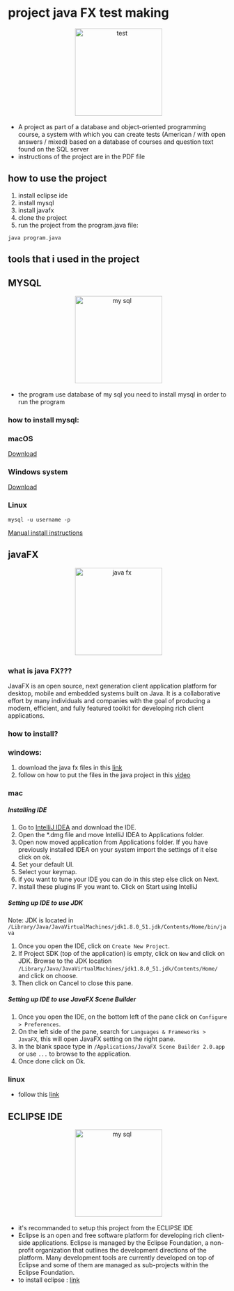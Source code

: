 # project java FX test making 
</p>
<div align="center">
 <img alt="test" height="200px" src="https://images.metroparent.com/wp-content/uploads/2020/12/MEAP-Test-Taking-Tips-for-Kids.jpg">
</div>

* A project as part of a database and object-oriented programming course, a system with which you can create tests (American / with open answers / mixed) based on a database of courses and question text found on the SQL server
* instructions of the project are in the PDF file 
## how to use the project 
1. install eclipse ide
2. install mysql
3. install javafx
4. clone the project
5. run the project from the program.java file:
```
java program.java
```


## tools that i used in the project 
## MYSQL

</p>
<div align="center">
 <img alt="my sql" height="200px" src="https://pbs.twimg.com/profile_images/1255113654049128448/J5Yt92WW_400x400.png">
</div>

* the program use database of my sql you need to install mysql in order to run the program 
### how to install mysql:
### macOS

[Download](https://dev.mysql.com/doc/refman/8.4/en/macos-installation.html)

### Windows system

[Download](https://dev.mysql.com/downloads/installer/)

### Linux

```
mysql -u username -p
```

[Manual install instructions](https://dev.mysql.com/doc/refman/8.4/en/linux-installation.html)


## javaFX
</p>
<div align="center">
 <img alt="java fx" height="200px" src="https://www.javatpoint.com/javafx/images/javafx-tutorial.png">
</div>

### what is java FX???
JavaFX is an open source, next generation client application platform for desktop, mobile and embedded systems built on Java. It is a collaborative effort by many individuals and companies with the goal of producing a modern, efficient, and fully featured toolkit for developing rich client applications.

### how to install?

### windows: 
1. download the java fx files in this [link](https://openjfx.io)
2. follow on how to put the files in the java project in this [video](https://www.youtube.com/watch?v=_7OM-cMYWbQ&list=PLZPZq0r_RZOMhCAyywfnYLlrjiVOkdAI1&index=126)

### mac 
##### Installing IDE

1. Go to [IntelliJ IDEA](https://www.jetbrains.com/idea/) and download the IDE.
2. Open the *.dmg file and move IntelliJ IDEA to Applications folder.
3. Open now moved application from Applications folder. If you have previously installed IDEA on your system import the settings of it else click on ok.
4. Set your default UI.
5. Select your keymap.
6. if you want to tune your IDE you can do in this step else click on Next.
7. Install these plugins IF you want to. Click on Start using IntelliJ

##### Setting up IDE to use JDK
Note: JDK is located in `/Library/Java/JavaVirtualMachines/jdk1.8.0_51.jdk/Contents/Home/bin/java`

1. Once you open the IDE, click on `Create New Project`.
2. If Project SDK (top of the application) is empty, click on `New` and click on JDK. Browse to the JDK location `/Library/Java/JavaVirtualMachines/jdk1.8.0_51.jdk/Contents/Home/` and click on choose.
3. Then click on Cancel to close this pane.

##### Setting up IDE to use JavaFX Scene Builder
1. Once you open the IDE, on the bottom left of the pane click on `Configure > Preferences`.
2. On the left side of the pane, search for `Languages & Frameworks > JavaFX`, this will open JavaFX setting on the right pane.
3. In the blank space type in `/Applications/JavaFX Scene Builder 2.0.app` or use `...` to browse to the application.
4. Once done click on Ok.
### linux 

* follow this [link](https://www.oracle.com/java/technologies/install-javafx-sdk.html)
## ECLIPSE IDE

</p>
<div align="center">
 <img alt="my sql" height="200px" src="https://algol.dev/wp-content/uploads/2020/10/logo-eclipse.png">
</div>

* it's recommanded to setup this project from the ECLIPSE IDE
* Eclipse is an open and free software platform for developing rich client-side applications. Eclipse is managed by the Eclipse Foundation, a non-profit organization that outlines the development directions of the platform. Many development tools are currently developed on top of Eclipse and some of them are managed as sub-projects within the Eclipse Foundation.
* to install eclipse : [link](https://www.eclipse.org/downloads/)
